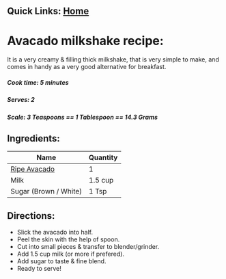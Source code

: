## Quick Links: [Home](./../index.html)

# Avacado milkshake recipe:
It is a very creamy & filling thick milkshake, that is very simple to make, and comes in handy as a very good alternative for breakfast.


##### Cook time: 5 minutes
##### Serves: 2
##### Scale:  3 Teaspoons	 == 1 Tablespoon	== 14.3 Grams

## Ingredients:
<table>
	<thead>
		<tr>
			<th>Name</th>
			<th>Quantity</th>
		</tr>
	</thead>
	<tbody>
		<tr><td><a href="https://i1.wp.com/bamboocorefitness.com/wp-content/uploads/2015/08/avoripe.jpeg?w=633&ssl=1" rel="nofollow">Ripe Avacado</a></td><td>1</td></tr>
		<tr><td>Milk</td><td>1.5 cup</td></tr>
		<tr><td>Sugar (Brown / White)</td><td>1 Tsp</td></tr>
	</tbody>
</table>

## Directions:
* Slick the avacado into half.
* Peel the skin with the help of spoon. 
* Cut into small pieces & transfer to blender/grinder.
* Add 1.5 cup milk (or more if prefered).
* Add sugar to taste & fine blend.
* Ready to serve!
